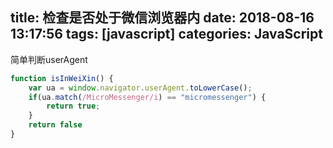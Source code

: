title: 检查是否处于微信浏览器内
date: 2018-08-16 13:17:56
tags: [javascript]
categories: JavaScript
---

简单判断userAgent

```javascript
function isInWeiXin() {
    var ua = window.navigator.userAgent.toLowerCase();
    if(ua.match(/MicroMessenger/i) == "micromessenger") {
        return true;
    }
    return false
}
```